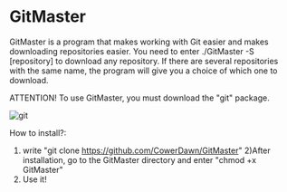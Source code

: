 # GitMaster
GitMaster is a program that makes working with Git easier and makes downloading repositories easier.
You need to enter ./GitMaster -S [repository] to download any repository. If there are several repositories with the same name, the program will give you a choice of which one to download.

ATTENTION!
To use GitMaster, you must download the "git" package.

![git](https://github.com/user-attachments/assets/a2305bc8-918a-4001-962f-6537fd7b2709)

How to install?:
1) write "git clone https://github.com/CowerDawn/GitMaster"
2)After installation, go to the GitMaster directory and enter "chmod +x GitMaster"
3) Use it!
